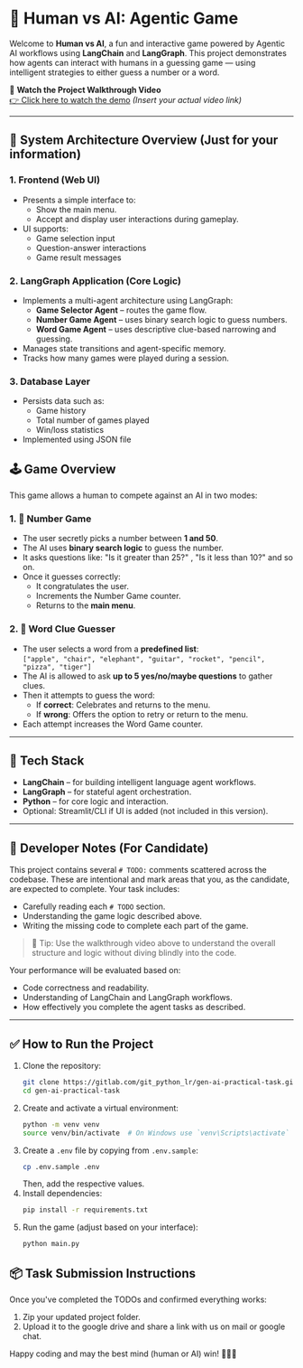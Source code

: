 # 🧠 Human vs AI: Agentic Game

Welcome to **Human vs AI**, a fun and interactive game powered by Agentic AI workflows using **LangChain** and **LangGraph**. This project demonstrates how agents can interact with humans in a guessing game — using intelligent strategies to either guess a number or a word.

🎥 **Watch the Project Walkthrough Video**  
[👉 Click here to watch the demo](#) *(Insert your actual video link)*

---
## 🧱 System Architecture Overview (Just for your information)

### 1. Frontend (Web UI)
- Presents a simple interface to:
  - Show the main menu.
  - Accept and display user interactions during gameplay.
- UI supports:
  - Game selection input
  - Question-answer interactions
  - Game result messages

### 2. LangGraph Application (Core Logic)
- Implements a multi-agent architecture using LangGraph:
  - **Game Selector Agent** – routes the game flow.
  - **Number Game Agent** – uses binary search logic to guess numbers.
  - **Word Game Agent** – uses descriptive clue-based narrowing and guessing.
- Manages state transitions and agent-specific memory.
- Tracks how many games were played during a session.

### 3. Database Layer
- Persists data such as:
  - Game history
  - Total number of games played
  - Win/loss statistics
- Implemented using JSON file

## 🕹 Game Overview

This game allows a human to compete against an AI in two modes:

### 1. 🔢 Number Game
- The user secretly picks a number between **1 and 50**.
- The AI uses **binary search logic** to guess the number.
- It asks questions like: "Is it greater than 25?" , "Is it less than 10?" and so on.
- Once it guesses correctly:
  - It congratulates the user.
  - Increments the Number Game counter.
  - Returns to the **main menu**.

### 2. 🧩 Word Clue Guesser
- The user selects a word from a **predefined list**:  
  `["apple", "chair", "elephant", "guitar", "rocket", "pencil", "pizza", "tiger"]`
- The AI is allowed to ask **up to 5 yes/no/maybe questions** to gather clues.
- Then it attempts to guess the word:
  - If **correct**: Celebrates and returns to the menu.
  - If **wrong**: Offers the option to retry or return to the menu.
- Each attempt increases the Word Game counter.

---

## 🧠 Tech Stack

- **LangChain** – for building intelligent language agent workflows.
- **LangGraph** – for stateful agent orchestration.
- **Python** – for core logic and interaction.
- Optional: Streamlit/CLI if UI is added (not included in this version).

---

## 📌 Developer Notes (For Candidate)

This project contains several `# TODO:` comments scattered across the codebase. These are intentional and mark areas that you, as the candidate, are expected to complete. Your task includes:

- Carefully reading each `# TODO` section.
- Understanding the game logic described above.
- Writing the missing code to complete each part of the game.

> 🧩 Tip: Use the walkthrough video above to understand the overall structure and logic without diving blindly into the code.

Your performance will be evaluated based on:
- Code correctness and readability.
- Understanding of LangChain and LangGraph workflows.
- How effectively you complete the agent tasks as described.

---

## ✅ How to Run the Project

1. Clone the repository:
   ```bash
   git clone https://gitlab.com/git_python_lr/gen-ai-practical-task.git
   cd gen-ai-practical-task
   ```
2. Create and activate a virtual environment:
   ```bash
   python -m venv venv
   source venv/bin/activate  # On Windows use `venv\Scripts\activate`
   ```
3. Create a `.env` file by copying from `.env.sample`:
   ```bash
   cp .env.sample .env
   ```
   Then, add the respective values.
4. Install dependencies:
   ```bash
   pip install -r requirements.txt
   ```
5. Run the game (adjust based on your interface):
   ```bash
   python main.py
   ```

## 📦 Task Submission Instructions

Once you've completed the TODOs and confirmed everything works:

1. Zip your updated project folder.
2. Upload it to the google drive and share a link with us on mail or google chat.

Happy coding and may the best mind (human or AI) win! 🤖🧠👤
